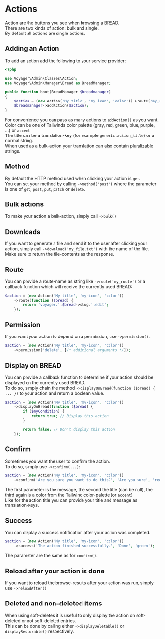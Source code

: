 # Actions

Action are the buttons you see when browsing a BREAD.  
There are two kinds of action: bulk and single.  
By default all actions are single actions.

## Adding an Action

To add an action add the following to your service provider:

```php
<?php

use Voyager\Admin\Classes\Action;
use Voyager\Admin\Manager\Bread as BreadManager;

public function boot(BreadManager $breadmanager)
{
    $action = (new Action('My title', 'my-icon', 'color'))->route('my_route');
    $breadmanager->addAction($action);
}
```

For convenience you can pass as many actions to `addAction()` as you want.  
Color can be one of Tailwinds color palette (gray, red, green, blue, purple, ...) or `accent`  
The title can be a translation-key (for example `generic.action_title`) or a normal string.  
When used as a bulk-action your translation can also contain pluralizable strings.

## Method

By default the HTTP method used when clicking your action is `get`.  
You can set your method by calling `->method('post')` where the parameter is one of `get`, `post`, `put`, `patch` or `delete`.

## Bulk actions

To make your action a bulk-action, simply call `->bulk()`

## Downloads

If you want to generate a file and send it to the user after clicking your action, simply call `->download('my_file.txt')` with the name of the file.  
Make sure to return the file-contents as the response.

## Route

You can provide a route-name as string like `->route('my_route')` or a callback function which will receive the currently used BREAD:

```php
$action = (new Action('My title', 'my-icon', 'color'))
    ->route(function ($bread) {
        return 'voyager.'.$bread->slug.'.edit';
    });
```

## Permission

If you want your action to depend on a permission, use `->permission()`:

```php
$action = (new Action('My title', 'my-icon', 'color'))
    ->permission('delete', [/* additional arguments */]);
```

## Display on BREAD

You can provide a callback function to determine if your action should be displayed on the currently used BREAD.  
To do so, simply chain the method `->displayOnBread(function ($bread) { ... })` to your action and return a boolean value.

```php
$action = (new Action('My title', 'my-icon', 'color'))
    ->displayOnBread(function ($bread) {
        if ($myCondition) {
            return true; // Display this action
        }

        return false; // Don't display this action
    });
```

## Confirm

Sometimes you want the user to confirm the action.  
To do so, simply use `->confirm(...)`:

```php
$action = (new Action('My title', 'my-icon', 'color'))
    ->confirm('Are you sure you want to do this?', 'Are you sure', 'red');
```

The first parameter is the message, the second the title (can be null), the third again is a color from the Tailwind color-palette (or `accent`)  
Like for the action title you can provide your title and message as translation-keys.

## Success

You can display a success notification after your action was completed.  

```php
$action = (new Action('My title', 'my-icon', 'color'))
    ->success('The action finished successfully.', 'Done', 'green');
```

The parameter are the same as for `confirm()`.

## Reload after your action is done

If you want to reload the browse-results after your action was run, simply use `->reloadAfter()`

## Deleted and non-deleted items

When using soft-deletes it is useful to only display the action on soft-deleted or not soft-deleted entries.  
This can be done by calling either `->displayDeletable()` or `displayRestorable()` respectively.  

